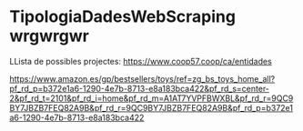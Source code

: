# TipologiaDadesWebScraping wrgwrgwr
LLista de possibles projectes:
https://www.coop57.coop/ca/entidades

https://www.amazon.es/gp/bestsellers/toys/ref=zg_bs_toys_home_all?pf_rd_p=b372e1a6-1290-4e7b-8713-e8a183bca422&pf_rd_s=center-2&pf_rd_t=2101&pf_rd_i=home&pf_rd_m=A1AT7YVPFBWXBL&pf_rd_r=9QC9BY7JBZB7FEQ82A9B&pf_rd_r=9QC9BY7JBZB7FEQ82A9B&pf_rd_p=b372e1a6-1290-4e7b-8713-e8a183bca422
